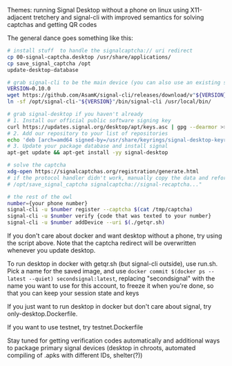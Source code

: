 Themes: running Signal Desktop without a phone on linux using X11-adjacent tretchery and signal-cli with improved semantics for solving captchas and getting QR codes

The general dance goes something like this:
```sh
# install stuff  to handle the signalcaptcha:// uri redirect
cp 00-signal-captcha.desktop /usr/share/applications/
cp save_signal_captcha /opt
update-desktop-database

# grab signal-cli to be the main device (you can also use an existing signal-cli, but graalvm native doesn't seem to work with updateProfile, which is required to join v2 groups)
VERSION=0.10.0
wget https://github.com/AsamK/signal-cli/releases/download/v"${VERSION}"/signal-cli-"${VERSION}".tar.gz | tar -xzf- -C /opt
ln -sf /opt/signal-cli-"${VERSION}"/bin/signal-cli /usr/local/bin/

# grab signal-desktop if you haven't already
# 1. Install our official public software signing key
curl https://updates.signal.org/desktop/apt/keys.asc | gpg --dearmor >> /usr/share/keyrings/signal-desktop-keyring.gpg
# 2. Add our repository to your list of repositories
echo 'deb [arch=amd64 signed-by=/usr/share/keyrings/signal-desktop-keyring.gpg] https://updates.signal.org/desktop/apt xenial main' >> /etc/apt/sources.list.d/signal-xenial.list
# 3. Update your package database and install signal
apt-get update && apt-get install -yy signal-desktop

# solve the captcha
xdg-open https://signalcaptchas.org/registration/generate.html
# if the protocol handler didn't work, manually copy the data and reformat it
# /opt/save_signal_captcha signalcaptcha://signal-recaptcha..."

# the rest of the owl
number={your phone number}
signal-cli -u $number register --captcha $(cat /tmp/captcha)
signal-cli -u $number verify {code that was texted to your number}
signal-cli -u $number addDevice --uri $(./getqr.sh)
```

If you don't care about docker and want desktop without a phone, try using the script above. Note that the captcha redirect will be overwritten whenever you update desktop.

To run desktop in docker with getqr.sh (but signal-cli outside), use run.sh. Pick a name for the saved image, and use `docker commit $(docker ps --latest --quiet) secondsignal:latest`, replacing "secondsignal" with the name you want to use for this account, to freeze it when you're done, so that you can keep your session state and keys

If you just want to run desktop in docker but don't care about signal, try only-desktop.Dockerfile. 

If you want to use testnet, try testnet.Dockerfile

Stay tuned for getting verification codes automatically and additional ways to package primary signal devices (desktop in chroots, automated compiling of .apks with different IDs, shelter(?))
